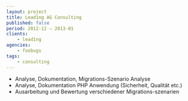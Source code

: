 ```yaml
---
layout: project
title: Lead1ng AG Consulting
published: false
period: 2012-12 – 2013-01
clients:
    - lead1ng
agencies:
    - foobugs
tags:
    - consulting
---
```

- Analyse, Dokumentation, Migrations-Szenario Analyse
- Analyse, Dokumentation PHP Anwendung (Sicherheit, Qualität etc.)
- Ausarbeitung und Bewertung verschiedener Migrations-szenarien 
